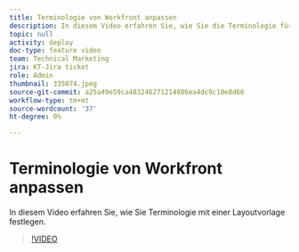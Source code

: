 ```yaml
---
title: Terminologie von Workfront anpassen
description: In diesem Video erfahren Sie, wie Sie die Terminologie für Aufgaben, Projekte und andere Elemente mithilfe von Layoutvorlagen anpassen können.
topic: null
activity: deploy
doc-type: feature video
team: Technical Marketing
jira: KT-Jira ticket
role: Admin
thumbnail: 335074.jpeg
source-git-commit: a25a49e59ca483246271214886ea4dc9c10e8d66
workflow-type: tm+mt
source-wordcount: '37'
ht-degree: 0%

---
```


# Terminologie von Workfront anpassen

In diesem Video erfahren Sie, wie Sie Terminologie mit einer Layoutvorlage festlegen.

>[!VIDEO](https://video.tv.adobe.com/v/335074/?quality=12&learn=on)
